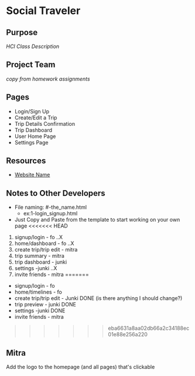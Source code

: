 Social Traveler
===============

## Purpose ##
_HCI Class Description_

## Project Team ##
_copy from homework assignments_

## Pages ##
+ Login/Sign Up  
+ Create/Edit a Trip
+ Trip Details Confirmation
+ Trip Dashboard
+ User Home Page 
+ Settings Page 

## Resources ## 
+ [Website Name](www.website.com)

## Notes to Other Developers ##
+ File naming: #-the_name.html   
  - ex:1-login_signup.html
+ Just Copy and Paste from the template to start working on your own page
<<<<<<< HEAD
1. signup/login - fo   					..X
2. home/dashboard - fo   				..X
3. create trip/trip edit - mitra
4. trip summary - mitra
5. trip dashboard - junki
6. settings -junki	  					..X		
7. invite friends - mitra
=======
+ signup/login - fo
+ home/timelines - fo
+ create trip/trip edit - Junki DONE (is there anything I should change?)
+ trip preview - junki DONE
+ settings -junki DONE
+ invite friends - mitra
>>>>>>> eba6631a8aa02db66a2c34188ec01e88e256a220


## Mitra
Add the logo to the homepage (and all pages) that's clickable
